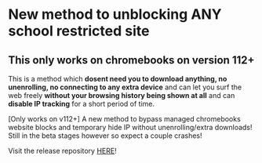 # New method to unblocking ANY school restricted site
## This only works on chromebooks on version 112+

This is a method which **dosent need you to download anything, no unenrolling, no connecting to any extra device** and can let you surf the web freely **without your browsing history being shown at all** and can **disable IP tracking** for a short period of time.

[Only works on v112+] A new method to bypass managed chromebooks website blocks and temporary hide IP without unenrolling/extra downloads! Still in the beta stages however so expect a couple crashes!

Visit the release repository [HERE](https://www.wikihow.com/Become-a-Decent-Person)!
